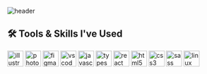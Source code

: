 ![header](https://capsule-render.vercel.app/api?type=waving&color=gradient&height=300&section=header&text=hey%20everyone%20👋&fontSize=90)

## 🛠️ Tools & Skills I've Used

<p align="left">
  <img src="https://cdn.jsdelivr.net/gh/devicons/devicon@latest/icons/illustrator/illustrator-plain.svg" alt="illustrator" width="36" height="36" />
  <img src="https://cdn.jsdelivr.net/gh/devicons/devicon@latest/icons/photoshop/photoshop-original.svg" alt="photoshop" width="36" height="36" />
  <img src="https://cdn.jsdelivr.net/gh/devicons/devicon@latest/icons/figma/figma-original.svg" alt="figma" width="36" height="36" />
  <img src="https://cdn.jsdelivr.net/gh/devicons/devicon@latest/icons/vscode/vscode-original.svg" alt="vscode" width="36" height="36" />
  <img src="https://cdn.jsdelivr.net/gh/devicons/devicon@latest/icons/javascript/javascript-original.svg" alt="javascript" width="36" height="36" />
  <img src="https://cdn.jsdelivr.net/gh/devicons/devicon@latest/icons/typescript/typescript-original.svg" alt="typescript" width="36" height="36" />
  <img src="https://cdn.jsdelivr.net/gh/devicons/devicon@latest/icons/react/react-original.svg" alt="react" width="36" height="36" />
  <img src="https://cdn.jsdelivr.net/gh/devicons/devicon@latest/icons/html5/html5-original.svg" alt="html5" width="36" height="36" />
  <img src="https://cdn.jsdelivr.net/gh/devicons/devicon@latest/icons/css3/css3-original.svg" alt="css3" width="36" height="36" />
  <img src="https://cdn.jsdelivr.net/gh/devicons/devicon@latest/icons/sass/sass-original.svg" alt="sass" width="36" height="36" />
  <img src="https://cdn.jsdelivr.net/gh/devicons/devicon@latest/icons/linux/linux-original.svg" alt="linux" width="36" height="36" />
</p>

<!--
**asgertler/asgertler** is a ✨ _special_ ✨ repository because its `README.md` (this file) appears on your GitHub profile.

Here are some ideas to get you started:

- 🔭 I’m currently working on ...
- 🌱 I’m currently learning ...
- 👯 I’m looking to collaborate on ...
- 🤔 I’m looking for help with ...
- 💬 Ask me about ...
- 📫 How to reach me: ...
- 😄 Pronouns: ...
- ⚡ Fun fact: ...
-->
